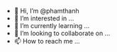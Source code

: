 - 👋 Hi, I’m @phamthanh
- 👀 I’m interested in ...
- 🌱 I’m currently learning ...
- 💞️ I’m looking to collaborate on ...
- 📫 How to reach me ...

<!---
phamthanhpc/phamthanhpc is a ✨ special ✨ repository because its `README.md` (this file) appears on your GitHub profile.
You can click the Preview link to take a look at your changes.
--->
